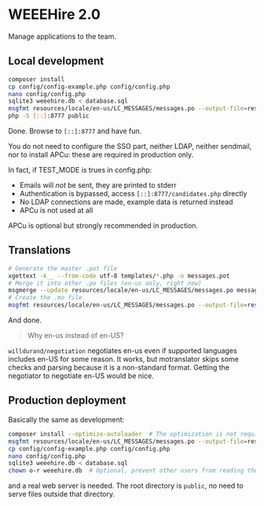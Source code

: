 # WEEEHire 2.0

Manage applications to the team.

## Local development

```bash
composer install
cp config/config-example.php config/config.php
nano config/config.php
sqlite3 weeehire.db < database.sql
msgfmt resources/locale/en-us/LC_MESSAGES/messages.po --output-file=resources/locale/en-us/LC_MESSAGES/messages.mo
php -S [::]:8777 public
```

Done. Browse to `[::]:8777` and have fun.

You do not need to configure the SSO part, neither LDAP, neither sendmail, nor to install APCu: these are required in production only.

In fact, if TEST_MODE is trues in config.php:

- Emails will *not* be sent, they are printed to stderr
- Authentication is bypassed, access `[::]:8777/candidates.php` directly
- No LDAP connections are made, example data is returned instead
- APCu is not used at all

APCu is optional but strongly recommended in production.  

## Translations

```bash
# Generate the master .pot file
xgettext -k__ --from-code utf-8 templates/*.php -o messages.pot
# Merge it into other .po files (en-us only, right now)
msgmerge --update resources/locale/en-us/LC_MESSAGES/messages.po messages.pot
# Create the .mo file
msgfmt resources/locale/en-us/LC_MESSAGES/messages.po --output-file=resources/locale/en-us/LC_MESSAGES/messages.mo
```

And done.

> Why en-us instead of en-US?

`willdurand/negotiation` negotiates en-us even if supported languages includes en-US for some reason. It works, but motranslator skips some checks and parsing because it is a non-standard format. Getting the negotiator to negotiate en-US would be nice.

## Production deployment

Basically the same as development:

```bash
composer install --optimize-autoloader  # The optimization is not required but a nice touch
msgfmt resources/locale/en-us/LC_MESSAGES/messages.po --output-file=resources/locale/en-us/LC_MESSAGES/messages.mo
cp config/config-example.php config/config.php
nano config/config.php
sqlite3 weeehire.db < database.sql
chown o-r weeehire.db  # Optional, prevent other users from reading the database
```

and a real web server is needed. The root directory is `public`, no need to serve files outside that directory.
